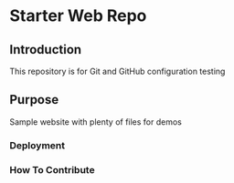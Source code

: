 # Starter Web Repo

## Introduction
This repository is for Git and GitHub configuration testing

## Purpose

Sample website with plenty of files for demos

### Deployment

### How To Contribute
